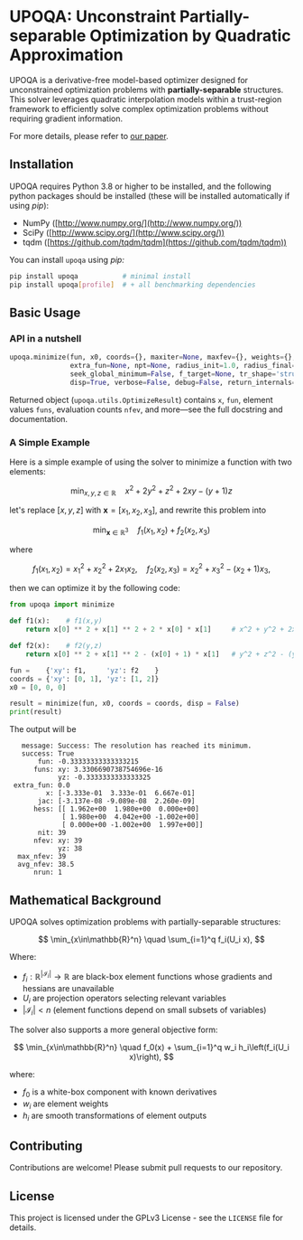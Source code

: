 # UPOQA: Unconstraint Partially-separable Optimization by Quadratic Approximation

UPOQA is a derivative-free model-based optimizer designed for unconstrained optimization problems with **partially-separable** structures. This solver leverages quadratic interpolation models within a trust-region framework to efficiently solve complex optimization problems without requiring gradient information.

For more details, please refer to [our paper](https://arxiv.org/abs/2506.21948).

## Installation

UPOQA requires Python 3.8 or higher to be installed, and the following python packages should be installed (these will be installed automatically if using *pip*):

- NumPy ([http://www.numpy.org/](http://www.numpy.org/))
- SciPy ([http://www.scipy.org/](http://www.scipy.org/))
- tqdm ([https://github.com/tqdm/tqdm](https://github.com/tqdm/tqdm))

You can install `upoqa` using *pip:*

```bash
pip install upoqa           # minimal install
pip install upoqa[profile]  # + all benchmarking dependencies
```

## Basic Usage

### API in a nutshell

```python
upoqa.minimize(fun, x0, coords={}, maxiter=None, maxfev={}, weights={}, xforms={}, xform_bounds={}, 
               extra_fun=None, npt=None, radius_init=1.0, radius_final=1e-06, noise_level=0, 
               seek_global_minimum=False, f_target=None, tr_shape='structured', callback=None, 
               disp=True, verbose=False, debug=False, return_internals=False, options={}, **kwargs)
```

Returned object (`upoqa.utils.OptimizeResult`) contains `x`, `fun`, element values `funs`, evaluation counts `nfev`, and more—see the full docstring and documentation.

### A Simple Example

Here is a simple example of using the solver to minimize a function with two elements:

$$
\min_{x,y,z\in \mathbb{R}} \quad x^2 + 2y^2 + z^2 + 2xy - (y + 1)z
$$

let's replace $[x,y,z]$ with $\mathbf{x} = [x_1,x_2,x_3]$, and rewrite this problem into

$$
\min_{\mathbf{x}\in\mathbb{R}^3} \quad f_1(x_1, x_2) + f_2(x_2, x_3)
$$

where

$$
f_1(x_1, x_2) = x_1^2 + x_2^2 + 2x_1 x_2, \quad f_2(x_2, x_3) = x_2^2 + x_3^2 - (x_2 + 1)x_3,
$$

then we can optimize it by the following code:

```python
from upoqa import minimize

def f1(x):    # f1(x,y)
    return x[0] ** 2 + x[1] ** 2 + 2 * x[0] * x[1]     # x^2 + y^2 + 2xy

def f2(x):    # f2(y,z)
    return x[0] ** 2 + x[1] ** 2 - (x[0] + 1) * x[1]   # y^2 + z^2 - (y+1)z

fun =    {'xy': f1,     'yz': f2    }
coords = {'xy': [0, 1], 'yz': [1, 2]}
x0 = [0, 0, 0]

result = minimize(fun, x0, coords = coords, disp = False)
print(result)
```

The output will be

```
   message: Success: The resolution has reached its minimum. 
   success: True
       fun: -0.33333333333333215
      funs: xy: 3.3306690738754696e-16
            yz: -0.3333333333333325
 extra_fun: 0.0
         x: [-3.333e-01  3.333e-01  6.667e-01]
       jac: [-3.137e-08 -9.089e-08  2.260e-09]
      hess: [[ 1.962e+00  1.980e+00  0.000e+00]
             [ 1.980e+00  4.042e+00 -1.002e+00]
             [ 0.000e+00 -1.002e+00  1.997e+00]]
       nit: 39
      nfev: xy: 39
            yz: 38
  max_nfev: 39
  avg_nfev: 38.5
      nrun: 1
```

## Mathematical Background

UPOQA solves optimization problems with partially-separable structures:

$$
\min_{x\in\mathbb{R}^n} \quad \sum_{i=1}^q f_i(U_i x),
$$

Where:

- $f_i:\mathbb{R}^{|\mathcal{I}_i|} \to \mathbb{R}$ are black-box element functions whose gradients and hessians are unavailable
- $U_i$ are projection operators selecting relevant variables
- $|\mathcal{I}_i| < n$ (element functions depend on small subsets of variables)

The solver also supports a more general objective form:

$$
\min_{x\in\mathbb{R}^n} \quad f_0(x) + \sum_{i=1}^q w_i h_i\left(f_i(U_i x)\right),
$$

where:

- $f_0$ is a white-box component with known derivatives
- $w_i$ are element weights
- $h_i$ are smooth transformations of element outputs

## Contributing

Contributions are welcome! Please submit pull requests to our repository.

## License

This project is licensed under the GPLv3 License - see the `LICENSE` file for details.
